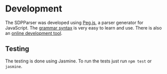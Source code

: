 # Development
The SDPParser was developed using [Peg.js](http://pegjs.org), a parser generator for JavaScript. The [grammar syntax](http://pegjs.org/documentation) is very easy to learn and use. There is also an [online development tool](http://pegjs.org/online).

## Testing
The testing is done using Jasmine. To run the tests just run `npm test` or `jasmine`.